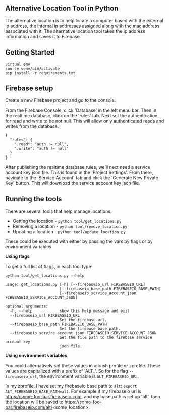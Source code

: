 ## Alternative Location Tool in Python

The alternative location is to help locate a computer based with the external ip address, the
internal ip addresses assigned along with the mac address associated with it. The alternative
location tool takes the ip address information and saves it to Firebase.

## Getting Started

```
virtual env
source venv/bin/activate
pip install -r requirements.txt
```

## Firebase setup

Create a new Firebase project and go to the console.

From the Firebase Console, click 'Database' in the left menu bar. Then in the realtime database,
click on the 'rules' tab. Next set the authentication for read and write to be not null. This will
allow only authenticated reads and writes from the database.

```
{
  "rules": {
    ".read": "auth != null",
    ".write": "auth != null"
  }
}
```

After publishing the realtime database rules, we'll next need a service account key json file.
This is found in the 'Project Settings'. From there, navigate to the 'Service Account' tab and
click the 'Generate New Private Key' button. This will download the service account key json file.

## Running the tools

There are several tools that help manage locations:

* Getting the location - `python tool/get_locations.py`
* Removing a location - `python tool/remove_location.py`
* Updating a location - `python tool/update_location.py`

These could be executed with either by passing the vars by flags or by environment variables.

**Using flags**

To get a full list of flags, in each tool type:

```
python tool/get_locations.py --help

usage: get_locations.py [-h] [--firebaseio_url FIREBASEIO_URL]
                        [--firebaseio_base_path FIREBASEIO_BASE_PATH]
                        [--firebaseio_service_account_json FIREBASEIO_SERVICE_ACCOUNT_JSON]

optional arguments:
  -h, --help            show this help message and exit
  --firebaseio_url FIREBASEIO_URL
                        Set the firebase url.
  --firebaseio_base_path FIREBASEIO_BASE_PATH
                        Set the firebase base path.
  --firebaseio_service_account_json FIREBASEIO_SERVICE_ACCOUNT_JSON
                        Set the file path to the firebase service account key
                        json file.
```

**Using environment variables**

You could alternatively set these values in a bash profile or zprofile. These values are
capitalized with a prefix of 'ALT_'. So for the flag `--firebaseio_url`, the environment variable
is `ALT_FIREBASEIO_URL`.

In my zprofile, I have set my firebaseio base path to `alt`: `export ALT_FIREBASEIO_BASE_PATH=alt`.
For example if my firebaseio url is https://some-foo-bar.firebaseio.com, and my base path is set
up 'alt', then the location will be saved to
https://some-foo-bar.firebaseio.com/alt/<some_location>.